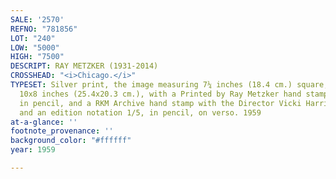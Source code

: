 ```yaml
---
SALE: '2570'
REFNO: "781856"
LOT: "240"
LOW: "5000"
HIGH: "7500"
DESCRIPT: RAY METZKER (1931-2014)
CROSSHEAD: "<i>Chicago.</i>"
TYPESET: Silver print, the image measuring 7¼ inches (18.4 cm.) square, the sheet
  10x8 inches (25.4x20.3 cm.), with a Printed by Ray Metzker hand stamp with the date,
  in pencil, and a RKM Archive hand stamp with the Director Vicki Harris' initials
  and an edition notation 1/5, in pencil, on verso. 1959
at-a-glance: ''
footnote_provenance: ''
background_color: "#ffffff"
year: 1959

---
```

